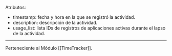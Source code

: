 Atributos:
- timestamp: fecha y hora en la que se registró la actividad.
- description: descripción de la actividad.
- usage_list: lista IDs de registros de aplicaciones activas durante el lapso de la actividad.

---
Perteneciente al Módulo [[TimeTracker]].